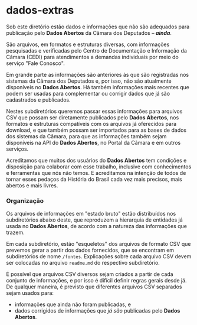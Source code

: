 # dados-extras

Sob este diretório estão dados e informações que não são adequados para publicação pelo **Dados Abertos** da Câmara dos Deputados &ndash; ***ainda***.

São arquivos, em formatos e estruturas diversas, com informações pesquisadas e verificadas pelo Centro de Documentação e Informação da Câmara (CEDI) para atendimentos a demandas individuais por meio do serviço "Fale Conosco".

Em grande parte as informações são anteriores às que são registradas nos sistemas da Câmara dos Deputados e, por isso, não são atualmente disponíveis no **Dados Abertos**. Há também informações mais recentes que podem ser usadas para complementar ou corrigir dados que já são cadastrados e publicados.

Nestes subdiretórios queremos passar essas informações para arquivos CSV que possam ser diretamente publicados pelo **Dados Abertos**, nos formatos e estruturas compatíveis com os arquivos já oferecidos para download, e que também possam ser importados para as bases de dados dos sistemas da Câmara, para que as informações também sejam disponíveis na API do **Dados Abertos**, no Portal da Câmara e em outros serviços.

Acreditamos que muitos dos usuários do **Dados Abertos** tem condições e disposição para colaborar com esse trabalho, inclusive com conhecimentos e ferramentas que nós não temos. E acreditamos na intenção de todos de tornar esses pedaços da História do Brasil cada vez mais precisos, mais abertos e mais livres.

### Organização

Os arquivos de informações em "estado bruto" estão distribuídos nos subdiretórios abaixo deste, que reproduzem a hierarquia de entidades já usada no **Dados Abertos**, de acordo com a natureza das informações que trazem.

Em cada subdiretório, estão "esqueletos" dos arquivos de formato CSV que prevemos gerar a partir dos dados fornecidos, que se encontram em subdiretórios de nome `/fontes`. Explicações sobre cada arquivo CSV devem ser colocadas no arquivo `readme.md` do respectivo subdiretório.

É possível que arquivos CSV diversos sejam criados a partir de cada conjunto de informações, e por isso é difícil definir regras gerais desde já. De qualquer maneira, é previsto que diferentes arquivos CSV separados sejam usados para:

- informações que ainda não foram publicadas, e
- dados corrigidos de informações que _já são_ publicadas pelo **Dados Abertos**.

